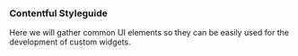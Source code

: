 ### Contentful Styleguide

Here we will gather common UI elements so they can be easily used for the development of custom widgets.
